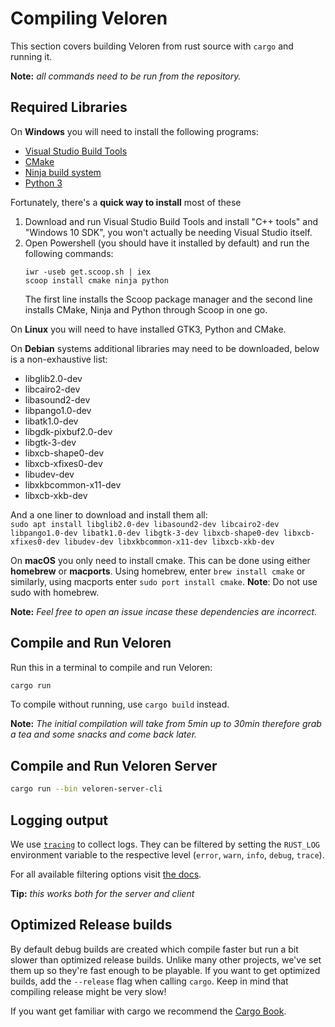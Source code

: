 # Compiling Veloren

This section covers building Veloren from rust source with `cargo` and running it.

**Note:** _all commands need to be run from the repository._

## Required Libraries

On **Windows** you will need to install the following programs:

* [Visual Studio Build Tools](https://visualstudio.microsoft.com/downloads/#build-tools-for-visual-studio-2019)
* [CMake](https://cmake.org/download/#latest)
* [Ninja build system](https://github.com/ninja-build/ninja/releases)
* [Python 3](https://www.python.org/downloads/windows/)

Fortunately, there's a **quick way to install** most of these
1. Download and run Visual Studio Build Tools and install "C++ tools" and "Windows 10 SDK",
you won't actually be needing Visual Studio itself.
2. Open Powershell (you should have it installed by default) and run the following commands:
    ```
    iwr -useb get.scoop.sh | iex
    scoop install cmake ninja python
    ```
    The first line installs the Scoop package manager and
    the second line installs CMake, Ninja and Python through Scoop in one go.

On **Linux** you will need to have installed GTK3, Python and CMake.

On **Debian** systems additional libraries may need to be downloaded, below is a non-exhaustive list:

- libglib2.0-dev
- libcairo2-dev
- libasound2-dev
- libpango1.0-dev
- libatk1.0-dev
- libgdk-pixbuf2.0-dev
- libgtk-3-dev
- libxcb-shape0-dev
- libxcb-xfixes0-dev
- libudev-dev
- libxkbcommon-x11-dev
- libxcb-xkb-dev

And a one liner to download and install them all:<br/>
`sudo apt install libglib2.0-dev libasound2-dev libcairo2-dev libpango1.0-dev libatk1.0-dev libgtk-3-dev libxcb-shape0-dev libxcb-xfixes0-dev libudev-dev libxkbcommon-x11-dev libxcb-xkb-dev`

On **macOS** you only need to install cmake. 
This can be done using either **homebrew** or **macports**. Using homebrew, enter `brew install cmake` or similarly, using macports enter `sudo port install cmake`. **Note**: Do not use sudo with homebrew.

**Note:** _Feel free to open an issue incase these dependencies are incorrect._

## Compile and Run Veloren

Run this in a terminal to compile and run Veloren:

```bash
cargo run
```

To compile without running, use `cargo build` instead.

**Note:** _The initial compilation will take from 5min up to 30min therefore grab a tea and some snacks and come back later._

## Compile and Run Veloren Server

```bash
cargo run --bin veloren-server-cli
```

## Logging output

We use [`tracing`](https://crates.io/crates/tracing) to collect logs. They can be filtered by setting the `RUST_LOG` environment variable to the respective level (`error`, `warn`, `info`, `debug`, `trace`).

For all available filtering options visit [the docs](https://docs.rs/tracing-subscriber/0.2.7/tracing_subscriber/filter/struct.EnvFilter.html#examples).

**Tip:** _this works both for the server and client_

## Optimized Release builds

By default debug builds are created which compile faster but run a bit slower than optimized release builds. Unlike many other projects, we've set them up so they're fast enough to be playable. If you want to get optimized builds, add the `--release` flag when calling `cargo`. Keep in mind that compiling release might be very slow!

If you want get familiar with cargo we recommend the [Cargo Book](https://doc.rust-lang.org/cargo/).
